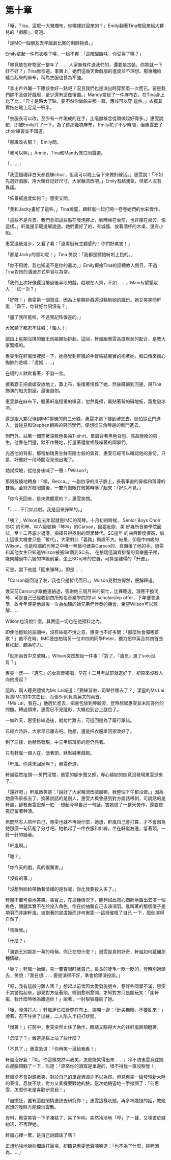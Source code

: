 # 第十章

「嘩，Tina，這麼一大箱爛布，你哪裡討回來的？」Emily翻著Tina帶回來給大夥兒的「戲服」，奇道。  

「是MO一個朋友去年戲劇比賽的剩餘物資。」  

Emily拿起一件布衣嗅了嗅，一臉不爽：「這陣酸餿味，你受得了嗎？」  

「畢竟放在貯物室一整年了… … 人家無條件送我們的，還要是古裝，你將就一下好不好？」Tina無奈道。事實上，她們這幾天做戲服的進度並不理想。那幾塊給縫合起來的麻布，稱為衣服也甚為牽強。  

「拿出戶外曬一下應該會好一點吧？況且我們也是演出時穿那麼一次而已。要是我們趕不及做好戲服，至少還有這做後備。」Mandy拿起了一件麻布衣，在Tina身上比了比：「尺寸是略大了點，要不然你做船夫那一幕，應該可以穿
這件。」衣擺其實拖在地上足足一呎半。  

「衣服長可以改，至少有一件現成的在手，比亳無概念從頭做起好得多。」惠雯說罷，即被Emily盯了一下。為了縫那幾塊麻布， Emily花了不少時間，但惠雯去了choir練習並不知道。  

「那誰改衣服？」Emily問。  

「我可以啊。」Annie，Tina和Mandy異口同聲道。  

「… …」  

「我這個禮拜白天都要練choir，但我可以晚上留下來做針線活。」惠雯說：「不如先選好戲服，用大頭針記好尺寸，大家輪流改吧。」Emily有點洩氣，但眾人沒有異議。  

「佈景板進度如何？」惠雯又問。  

「我和Jacky畫好了這些。」Tina說罷，跟軒嵐一起打開一卷卷她們的水彩傑作。  

「這些不是背景，我們會把這些貼在發泡膠上，到時候在台前，也許擱在桌旁，像這樣。」軒嵐邊示範邊解說道。她們畫好了的，有城牆、放著酒杯的木桌、還有小船。  

惠雯退後幾步，又看了看：「遠看挺有立體感的！你們好厲害！」  

「都是Jacky的畫功呢！」Tina 笑說：「我都是聽她吩咐上色的。」  

「你不用說，我也知道不是你的畫功。」Emily揶揄Tina的話總教人側目，不過Tina對她的溝通方式早習以為常。  

「我們上次好像還沒排過後半段的戲，趁現在人齊，不如… …」Mandy望望眾人：「試一次？」  

「好呀！」惠雯第一個贊成，因為上星期排戲還沒輪到她的戲份。她又笑笑問軒嵐：「霸王，你背好台詞沒有？」  

「盡了我所能啦，不過我記性很差的。」  

大家聽了都忍不住喊：「騙人！」



戲由上星期沒排的霸王別姬開始排起。這回，軒嵐跟惠雯高度默契的配合，是教大家驚嘆的。  

惠雯倒在軒嵐懷裡那一下，她感覺到軒嵐的手臂結結實實的抱著她，胸口傳來掏心掏肺的悲鳴：「虞姬… …」  

在場的人默默看著，不發一言。  

接著霸王把虞姬安放地上，蓋上布，象徵著埋葬了她，然後蹣跚到河邊，與Tina飾演的船夫對話，最後自刎。



惠雯躺在麻布下，聽著軒嵐穩重的嗓音，忽然覺得，緊貼著背的磚地板，竟愈發冰冷。



還是跟大夥兒待到IMC排練的前三分鐘，惠雯才跑下樓到禮堂去。她怕從正門進入，會碰見和Stephen相熟的男同學們，便想從三角琴邊的側門進去。  

側門外，站著一個穿著深藍色長袖T-shirt、單肩背著黑色背包、高高瘦瘦的男生。他靠在門邊，默不作聲地，打量著禮堂裡鼓噪著的同學們。  

光憑他的背影，那種柏瑞男生鮮有隱士般的氣質，惠雯已經可以確認他的身份。只是，好像好一段時間沒見他出現了。



她試探地，從他身後喊了一聲：「Wilson?」



那男孩倏地轉身：「噢，Becca。」一副白淨的瓜子臉上，長著筆直的鼻樑和薄薄的雙唇。金絲方框眼鏡後，一雙丹鳳眼在微笑時瞇了起來：「好久不見。」  

「你今天回來，是來做聽眾的？」惠雯笑問。  

「… … 不只如此啦。我是回來彈琴的。」  

「咦？」Wilson自去年起就是IMC的司琴。十月初的時候， Senior Boys Choir \(SC\) 的司琴、中六級號稱「琴神」的Carson，因要赴歐、美 好幾所音樂學院面試，至十二月底才返港，指揮只得找別的同學替代。SC這年
的曲目難度很高，加上這很大機會只是「暫代」，大家對此「義務」興趣不大。結果，卻是中四級的Wilson，也是柏瑞的司琴之中唯一琴藝可媲美Carson的，自願接了他的手。惠雯和其他女生只知道Wilson被張Sir調到SC去。
在柏瑞這論資排輩的音樂圈子裡，能夠越過中六級的神級前輩，坐上SC司琴的位置，可算是難得的「升遷」。



可是，當下他說「回來彈琴」，即是… …



「Carson剛回港了啦，我也只是暫代而已。」Wilson見對方愕然，便解釋道。  

幾天前Carson才跟他連絡過，答謝他三個月來的幫忙，比賽臨近，理應不換司琴，可是自己已經收到四所知名音樂學院的full scholarship offer，下年便會退學，故今年便是他最後一次為柏瑞的師兄弟們伴奏的機會，希望Wilson可以諒解… …  

Wilson也沒說什麼。其實這一切也在他預料之內。  

即使他輕鬆的語調中，沒有絲亳不悅之意，惠雯也不好多問：「那麼你會彈哪首歌？」他不在時，IMC便由柏瑞另一位中四的同學Peter，獨力把中英合共四首曲目扛起，頗為吃力。  

「就那兩首中文歌囉。」Wilson突然想起一件事：「對了，『遺忘』選了solo沒有？」  

惠雯一愣──『遺忘』的女高音獨唱，早在十二月考試前就選好了，卻原來沒有人向他提起？  

這時，兩人聽見禮堂內Ms Lai喊道：「要練習啦，司琴往哪去了？」潔靈的Ms Lai負責IMC的中文曲目，而張Sir則負責英文的兩首。  
「Ms Lai，我在。」他趕忙進去，把書包放到琴腳旁，登時想起惠雯並未回答他的問題。轉過頭來，惠雯已不見蹤影，大概也到台上就位了。

一如昨天，惠雯排練過後，就匆忙離去，可這回是為了履行承諾。  

已經六時許，大家早已離去吧。她想，還是把衣服拿回家改好了。  

到了三樓，她赫然發現，中三甲班班房的燈仍亮著。  

只有軒嵐一個人在，低著頭，默默縫著戲服。  

「軒嵐，你還未回家啊？」惠雯奇道。  

軒嵐猛然抬頭──房門沒關，惠雯的腳步聲又輕，專心縫紉的她竟沒發現惠雯進來了。  

「還好吧，」軒嵐微笑道：「說好了大家輪流改戲服嘛，我整個下午都沒做。」因為她畫佈景板去了。換著說話的是別人，惠雯大概會感到對方說話帶刺，可說話的是軒嵐，卻教惠雯臉頰一紅──想起今早自己一句話，害她做了一整天勞作，還要夜夜逗留著幹活。  

但既然有人陪伴自己，惠雯也就不再說什麼，她想，軒嵐自己會打算，才不會因為她那麼一句話亂了分寸吧。她執起了一件衣服和針線，坐在軒嵐右邊，低著頭，一針一針的縫著。



「軒嵐啊。」  

「嗯？」  

「你今天的戲，真的很厲害。」  

「沒有的事。」  

「沒想到給給帶動著情緒的是我呢，你比我要投入多了。」  

軒嵐不置可否地笑笑。事實上，在這種情況下，能夠如此掏心掏肺地豁出去演一個角色，關鍵其實不在於投入角色，倒在於抽離自己去演項羽。亂叫著的那個傻子是項羽而非謝軒嵐，被抱著的是虞姬而非何惠雯──這樣催眠了自己
一下，戲倒演得自然了。  

「告訴我。」  

「什麼？」  

「演霸王別姬那一幕的時候，你正在想什麼？」惠雯是真的好奇，軒嵐如何蘊釀那種情緒。  

「呃？」軒嵐一抬頭，見一雙杏眼盯著自己，長長的睫毛一眨一眨的，登時別過頭去，笑說：「我在想… … 要是演得不好，準會給導演投訴。」  

「呀，我有這般刁難人嗎？」想起以前曾因太愛發施號令，惹好些同學不滿，惠雯不禁警惕起來，卻見對方低著頭，嘴倒愈咧愈開，才知對方只是開玩笑：「謝軒嵐，我什麼時候為難過你！」說著，一肘狠狠撞向了她。  

「嘩，導演打人。」軒嵐連忙把針穿在布上，挪開一邊：「針尖無眼，不要亂來！」說著，忍不住笑了出聲，二人陷入半扭打狀態。  

「慢著！」打鬧中，惠雯突然止住了動作，眼睛又睜得大大的往軒嵐面頰瞪著。  

「怎麼了？」難道是臉上沾了些什麼？  

「不見了，」惠雯急道：「你再笑一遍給我看！」  

軒嵐沒好氣：「呃，你這樣突然叫我笑，怎麼能笑得出來… …」冷不防惠雯竟往她右邊臉頰戵了一下，叫道：「原來你的酒窩是單邊的，怪不得我一直沒察覺！」  

軒嵐從不會對鏡微笑，對於自己的單邊酒渦亦不以為然。但見惠雯一臉發現新大陸的表情，忍俊不禁，對方又乘機要戵她的臉。這次她機靈地一手撥開了：「何惠雯，怎麼你老是喜歡研究我！」  

「自戀狂，誰有這般閑情逸致去研究你！」惠雯這樣吼她，再多補幾搥的話，教她遐想的瞹眛方能煙消雲散。  

豈料，惠雯笑容一下子凍結了，呆了半响，突然冷冷地「哼」了一聲，又埋首於縫紉活，不再理她。



軒嵐心裡一驚，是自己說錯話了嗎？  

正想勉強地說些爛話打圓場，卻聽見惠雯低聲喃喃道：「也不為了什麼，純粹因為… …」

